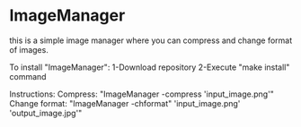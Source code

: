 # ImageManager
this is a simple image manager where you can compress and change format of images.

To install "ImageManager":
  1-Download repository
  2-Execute "make install" command

Instructions:
  Compress: "ImageManager -compress 'input_image.png'"
  Change format: "ImageManager -chformat" 'input_image.png' 'output_image.jpg'"

